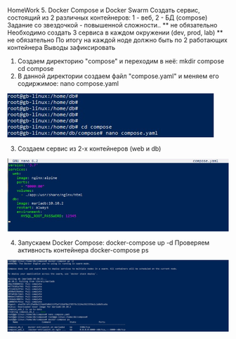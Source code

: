 HomeWork 5. Docker Compose и Docker Swarm
Создать сервис, состоящий из 2 различных контейнеров: 1 - веб, 2 - БД (compose) Задание со звездочкой - повышенной сложности..
** не обязательно
Необходимо создать 3 сервиса в каждом окружении (dev, prod, lab)
** не обязательно
По итогу на каждой ноде должно быть по 2 работающих контейнера
Выводы зафиксировать
1. Создаем директорию "compose" и переходим в неё:
mkdir compose
cd compose
2. В данной директории создаем файл "compose.yaml" и меняем его содиржимое:
nano compose.yaml

![](https://github.com/VasiliyS2022/Containerization/blob/master/HomeWork5/1.jpg)

3. Создаем сервис из 2-х контейнеров (web и db)

![](https://github.com/VasiliyS2022/Containerization/blob/master/HomeWork5/2.jpg)

4. Запускаем Docker Compose:
docker-compose up -d
Проверяем активность контейнера
docker-compose ps

![](https://github.com/VasiliyS2022/Containerization/blob/master/HomeWork5/3.jpg)